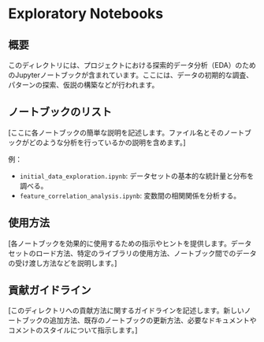 # Exploratory Notebooks

## 概要
このディレクトリには、プロジェクトにおける探索的データ分析（EDA）のためのJupyterノートブックが含まれています。ここには、データの初期的な調査、パターンの探索、仮説の構築などが行われます。

## ノートブックのリスト
[ここに各ノートブックの簡単な説明を記述します。ファイル名とそのノートブックがどのような分析を行っているかの説明を含めます。]

例：
- `initial_data_exploration.ipynb`: データセットの基本的な統計量と分布を調べる。
- `feature_correlation_analysis.ipynb`: 変数間の相関関係を分析する。

## 使用方法
[各ノートブックを効果的に使用するための指示やヒントを提供します。データセットのロード方法、特定のライブラリの使用方法、ノートブック間でのデータの受け渡し方法などを説明します。]

## 貢献ガイドライン
[このディレクトリへの貢献方法に関するガイドラインを記述します。新しいノートブックの追加方法、既存のノートブックの更新方法、必要なドキュメントやコメントのスタイルについて指示します。]

